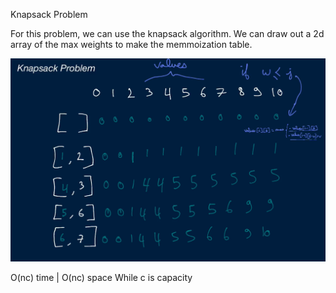 Knapsack Problem

For this problem, we can use the knapsack algorithm.
We can draw out a 2d array of the max weights to make the memmoization table.

![alt text](image.PNG)

O(nc) time | O(nc) space While c is capacity



